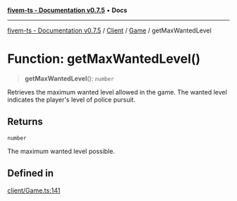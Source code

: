 [**fivem-ts - Documentation v0.7.5**](../../../../../README.md) • **Docs**

***

[fivem-ts - Documentation v0.7.5](../../../../../README.md) / [Client](../../../README.md) / [Game](../README.md) / getMaxWantedLevel

# Function: getMaxWantedLevel()

> **getMaxWantedLevel**(): `number`

Retrieves the maximum wanted level allowed in the game.
The wanted level indicates the player's level of police pursuit.

## Returns

`number`

The maximum wanted level possible.

## Defined in

[client/Game.ts:141](https://github.com/Purpose-Dev/fivem-ts/blob/main/src/client/Game.ts#L141)
